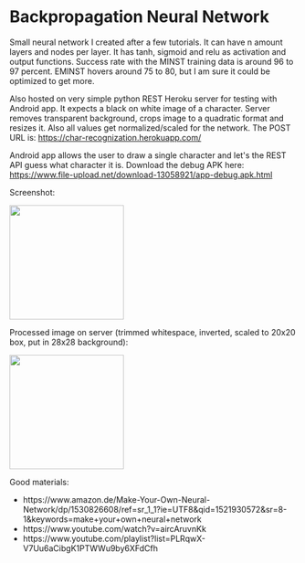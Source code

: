 # Backpropagation Neural Network

Small neural network I created after a few tutorials. It can have n amount layers and nodes per layer. It has tanh, sigmoid and relu as activation and output functions. Success rate with the MINST training data is around 96 to 97 percent. EMINST hovers around 75 to 80, but I am sure it could be optimized to get more.

Also hosted on very simple python REST Heroku server for testing with Android app. It expects a black on white image of a character. Server removes transparent background, crops image to a quadratic format and resizes it. Also all values get normalized/scaled for the network. The POST URL is: https://char-recognization.herokuapp.com/

Android app allows the user to draw a single character and let's the REST API guess what character it is. Download the debug APK here: https://www.file-upload.net/download-13058921/app-debug.apk.html
  
Screenshot:

<img width="200" src="https://i.imgur.com/Hk4QCaR.png">

Processed image on server (trimmed whitespace, inverted, scaled to 20x20 box, put in 28x28 background):

<img width="200" src="https://i.imgur.com/XPtjHDP.png">

Good materials:

<ul>
  <li>https://www.amazon.de/Make-Your-Own-Neural-Network/dp/1530826608/ref=sr_1_1?ie=UTF8&qid=1521930572&sr=8-1&keywords=make+your+own+neural+network</li>
  <li>https://www.youtube.com/watch?v=aircAruvnKk</li>
  <li>https://www.youtube.com/playlist?list=PLRqwX-V7Uu6aCibgK1PTWWu9by6XFdCfh</li>
</ul>  
